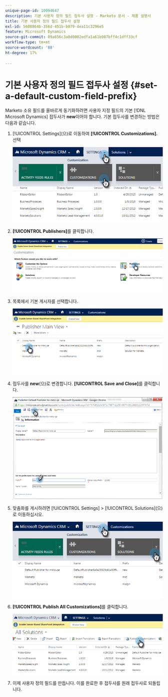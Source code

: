 ```yaml
---
unique-page-id: 10094647
description: 기본 사용자 정의 필드 접두사 설정 - Marketo 문서 - 제품 설명서
title: 기본 사용자 정의 필드 접두사 설정
exl-id: 5608864b-356d-451b-b079-4ea11c3296e5
feature: Microsoft Dynamics
source-git-commit: 09a656c3a0d0002edfa1a61b987bff4c1dff33cf
workflow-type: tm+mt
source-wordcount: '88'
ht-degree: 17%

---
```


# 기본 사용자 정의 필드 접두사 설정 {#set-a-default-custom-field-prefix}

Marketo 소유 필드를 올바르게 동기화하려면 사용자 지정 필드의 기본 [!DNL Microsoft Dynamics] 접두사가 **new**&#x200B;이어야 합니다. 기본 접두사를 변경하는 방법은 다음과 같습니다.

1. [!UICONTROL Settings]&#x200B;(으)로 이동하여 **[!UICONTROL Customizations].** 선택

   ![](assets/image2015-10-9-11-3a18-3a8.png)

1. **[!UICONTROL Publishers]**&#x200B;를 클릭합니다.

   ![](assets/image2015-10-9-11-3a19-3a39.png)

1. 목록에서 기본 게시자를 선택합니다.

   ![](assets/image2015-10-9-11-3a2-3a45.png)

1. 접두사를 **new**(으)로 변경합니다. **[!UICONTROL Save and Close]**&#x200B;를 클릭합니다.

   ![](assets/image2015-10-9-11-3a9-3a17.png)

1. 맞춤화를 게시하려면 [!UICONTROL Settings] > [!UICONTROL Solutions]&#x200B;(으)로 이동하십시오.

   ![](assets/image2015-10-9-11-3a12-3a43.png)

1. **[!UICONTROL Publish All Customizations]**&#x200B;를 클릭합니다.

   ![](assets/image2015-10-9-11-3a14-3a42.png)

1. 이제 사용자 정의 필드를 만듭니다. 이를 완료한 후 접두사를 원래 접두사로 되돌립니다.
